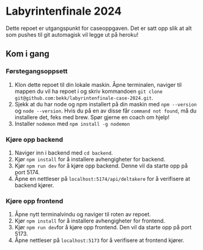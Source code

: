 # Labyrintenfinale 2024

Dette repoet er utgangspunkt for caseoppgaven. Det er satt opp slik at alt som pushes til git automagisk vil legge ut på heroku!

## Kom i gang

### Førstegangsoppsett

1. Klon dette repoet til din lokale maskin. Åpne terminalen, naviger til mappen du vil ha repoet i og skriv kommandoen `git clone git@github.com:bekk/labyrintenfinale-case-2024.git`.
2. Sjekk at du har node og npm installert på din maskin med `npm --version` og `node --version`. Hvis du på en av disse får `command not found`, må du installere det, feks med brew. Spør gjerne en coach om hjelp!
3. Installer `nodemon` med `npm install -g nodemon`

### Kjøre opp backend

1. Naviger inn i backend med `cd backend`.
2. Kjør `npm install` for å installere avhengigheter for backend.
3. Kjør `npm run dev` for å kjøre opp backend. Denne vil da starte opp på port 5174.
4. Åpne en nettleser på `localhost:5174/api/deltakere` for å verifisere at backend kjører.

### Kjøre opp frontend

1. Åpne nytt terminalvindu og naviger til roten av repoet.
2. Kjør `npm install` for å installere avhengigheter for frontend.
3. Kjør `npm run dev`for å kjøre opp frontend. Den vil da starte opp på port 5173.
4. Åpne nettleser på `localhost:5173` for å verifisere at frontend kjører.

